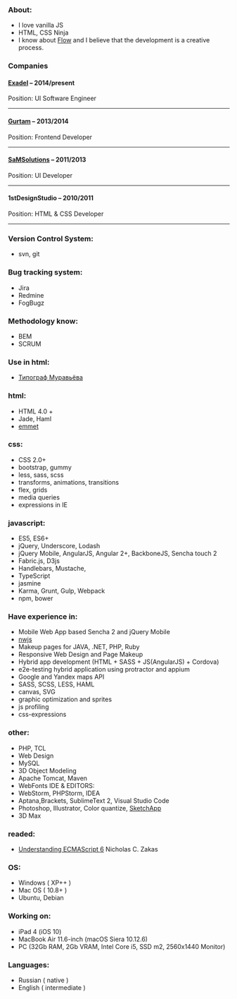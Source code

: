 ### About:
- I love vanilla JS
- HTML, CSS Ninja
- I know about [Flow](https://en.wikipedia.org/wiki/Flow_(psychology)) and I believe that the development is a creative process.


### Companies
#### [Exadel](https://exadel.com) – 2014/present
Position: UI Software Engineer

___
#### [Gurtam](https://gurtam.com) – 2013/2014
Position: Frontend Developer

___
#### [SaMSolutions](https://www.sam-solutions.com) – 2011/2013
Position: UI Developer

___
#### 1stDesignStudio – 2010/2011
Position: HTML & CSS Developer

___



### Version Control System:
- svn, git

### Bug tracking system:
- Jira
- Redmine
- FogBugz

### Methodology know:
- BEM
- SCRUM

### Use in html:
- [Типограф Муравьёва](http://mdash.ru)

### html:
- HTML 4.0 +
- Jade, Haml
- [emmet](https://emmet.io)

### css:
- CSS 2.0+
- bootstrap, gummy
- less, sass, scss
- transforms, animations, transitions
- flex, grids
- media queries
- expressions in IE

### javascript:
- ES5, ES6+
- jQuery, Underscore, Lodash
- jQuery Mobile, AngularJS, Angular 2+, BackboneJS, Sencha touch 2
- Fabric.js, D3js
- Handlebars, Mustache,
- TypeScript
- jasmine
- Karma, Grunt, Gulp, Webpack
- npm, bower

### Have experience in:
- Mobile Web App based Sencha 2 and jQuery Mobile
- [nwjs](https://nwjs.io)
- Makeup pages for JAVA, .NET, PHP, Ruby
- Responsive Web Design and Page Makeup
- Hybrid app development (HTML + SASS + JS(AngularJS) + Cordova)
- e2e-testing hybrid application using protractor and appium
- Google and Yandex maps API
- SASS, SCSS, LESS, HAML
- canvas, SVG
- graphic optimization and sprites
- js profiling
- css-expressions

### other:
- PHP, TCL
- Web Design
- MySQL
- 3D Object Modeling
- Apache Tomcat, Maven
- WebFonts IDE & EDITORS:
- WebStorm, PHPStorm, IDEA
- Aptana,Brackets, SublimeText 2, Visual Studio Code
- Photoshop, Illustrator, Color quantize, [SketchApp](https://www.sketchapp.com)
- 3D Max

### readed:
- [Understanding ECMAScript 6](https://github.com/nzakas/understandinges6) Nicholas C. Zakas

### OS:
- Windows ( XP++ )
- Mac OS ( 10.8+ )
- Ubuntu, Debian

### Working on:
- iPad 4 (iOS 10)
- MacBook Air 11.6-inch (macOS Siera 10.12.6)
- PC (32Gb RAM, 2Gb VRAM, Intel Core i5, SSD m2, 2560x1440 Monitor)

### Languages:
- Russian ( native )
- English ( intermediate )
